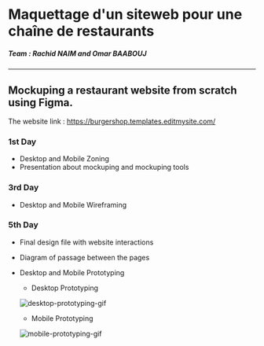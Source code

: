 # Maquettage d'un siteweb pour une chaîne de restaurants

##### Team : Rachid NAIM and Omar BAABOUJ

---

## Mockuping a restaurant website from scratch using Figma.

The website link : https://burgershop.templates.editmysite.com/

### 1st Day

- Desktop and Mobile Zoning
- Presentation about mockuping and mockuping tools

### 3rd Day

- Desktop and Mobile Wireframing

### 5th Day
- Final design file with website interactions
- Diagram of passage between the pages
- Desktop and Mobile Prototyping
    - Desktop Prototyping
  
  ![desktop-prototyping-gif](./Prototypes/Desktop.gif)
  
    - Mobile Prototyping
    
  ![mobile-prototyping-gif](./Prototypes/Mobile.gif)
